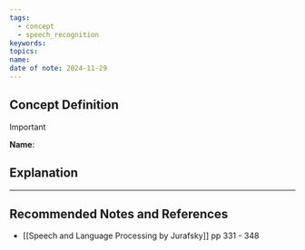 ```yaml
---
tags:
  - concept
  - speech_recognition
keywords: 
topics: 
name: 
date of note: 2024-11-29
---
```


## Concept Definition

>[!important]
>**Name**: 



## Explanation





-----------
##  Recommended Notes and References


- [[Speech and Language Processing by Jurafsky]] pp 331 - 348